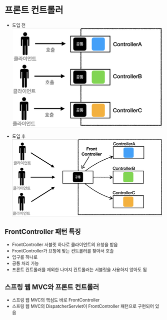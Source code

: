 # 프론트 컨트롤러
- 도입 전
![도입 전](./img/FrontControllerPrev.png)

- 도입 후
![도입 후](./img/FrontController.png)

## FrontController 패턴 특징
- FrontController 서블릿 하나로 클라이언트의 요청을 받음
- FrontController가 요청에 맞는 컨트롤러를 찾아서 호출
- 입구를 하나로
- 공통 처리 가능
- 프론트 컨트롤러를 제외한 나머지 컨트롤러는 서블릿을 사용하지 않아도 됨

## 스프링 웹 MVC와 프론트 컨트롤러
- 스프링 웹 MVC의 핵심도 바로 FrontController
- 스프링 웹 MVC의 DispatcherServlet이 FrontController 패턴으로 구현되어 있음